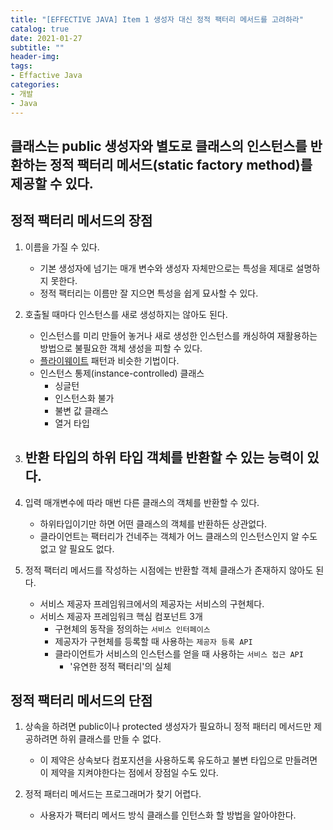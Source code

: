 ```yaml
---
title: "[EFFECTIVE JAVA] Item 1 생성자 대신 정적 팩터리 메서드를 고려하라"
catalog: true
date: 2021-01-27
subtitle: ""
header-img:
tags:
- Effactive Java
categories:
- 개발
- Java
---
```

## 클래스는 public 생성자와 별도로 클래스의 인스턴스를 반환하는 정적 팩터리 메서드(static factory method)를 제공할 수 있다.

## 정적 팩터리 메서드의 장점 
1. 이름을 가질 수 있다.
    - 기본 생성자에 넘기는 매개 변수와 생성자 자체만으로는 특성을 제대로 설명하지 못한다.
    - 정적 팩터리는 이름만 잘 지으면 특성을 쉽게 묘사할 수 있다.

2. 호출될 때마다 인스턴스를 새로 생성하지는 않아도 된다.
    - 인스턴스를 미리 만들어 놓거나 새로 생성한 인스턴스를 캐싱하여 재활용하는 방법으로 불필요한 객체 생성을 피할 수 있다.
    - [플라이웨이트](https://ko.wikipedia.org/wiki/%ED%94%8C%EB%9D%BC%EC%9D%B4%EC%9B%A8%EC%9D%B4%ED%8A%B8_%ED%8C%A8%ED%84%B4) 패턴과 비슷한 기법이다.
    - 인스턴스 통제(instance-controlled) 클래스
        - 싱글턴
        - 인스턴스화 불가
        - 불변 값 클래스
        - 열거 타입

3. 반환 타입의 하위 타입 객체를 반환할 수 있는 능력이 있다.
    - 

4. 입력 매개변수에 따라 매번 다른 클래스의 객체를 반환할 수 있다.
    - 하위타입이기만 하면 어떤 클래스의 객체를 반환하든 상관없다.
    - 클라이언트는 팩터리가 건네주는 객체가 어느 클래스의 인스턴스인지 알 수도 없고 알 필요도 없다. 

5. 정적 팩터리 메서드를 작성하는 시점에는 반환할 객체 클래스가 존재하지 않아도 된다.
    - 서비스 제공자 프레임워크에서의 제공자는 서비스의 구현체다.
    - 서비스 제공자 프레임워크 핵심 컴포넌트 3개
        - 구현체의 동작을 정의하는 `서비스 인터페이스`
        - 제공자가 구현체를 등록할 때 사용하는 `제공자 등록 API`
        - 클라이언트가 서비스의 인스턴스를 얻을 때 사용하는 `서비스 접근 API`
            - '유연한 정적 팩터리'의 실체




## 정적 팩터리 메서드의 단점

1. 상속을 하려면 public이나 protected 생성자가 필요하니 정적 패터리 메서드만 제공하려면 하위 클래스를 만들 수 없다.
    - 이 제약은 상속보다 컴포지션을 사용하도록 유도하고 불변 타입으로 만들려면 이 제약을 지켜야한다는 점에서 장점일 수도 있다.

2. 정적 패터리 메서드는 프로그래머가 찾기 어렵다.
    - 사용자가 팩터리 메서드 방식 클래스를 인턴스화 할 방법을 알아야한다.